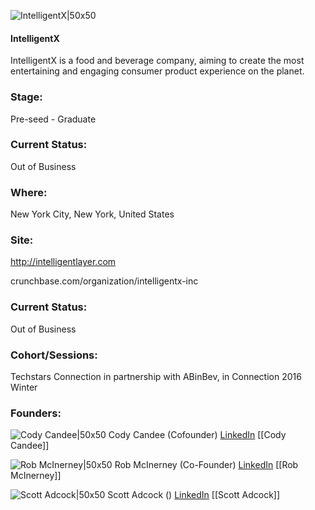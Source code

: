 

![IntelligentX|50x50](https://apimg.techstars.com/connect/images/image_files/5c59555334a60d756600000e/original/Connect.png)

#### IntelligentX
IntelligentX is a food and beverage company, aiming to create the most entertaining and engaging consumer product experience on the planet.

### Stage: 
Pre-seed - Graduate 

### Current Status: 
Out of Business

### Where:
New York City, New York, United States

### Site:
http://intelligentlayer.com



crunchbase.com/organization/intelligentx-inc

### Current Status: 
Out of Business

### Cohort/Sessions: 
Techstars Connection in partnership with ABinBev, in Connection 2016 Winter

### Founders: 

![Cody Candee|50x50](http://s3.amazonaws.com/ts-accel-connect-uploads/images/image_files/57eab3a5808320e7b400002a/original/2015-2_copy.JPG) Cody Candee (Cofounder) [LinkedIn](https://linkedin.com/in/codycandee) [[Cody Candee]]

![Rob McInerney|50x50](http://s3.amazonaws.com/ts-accel-connect-uploads/images/image_files/5c59526134a60d756600000d/original/Team_4.jpg) Rob McInerney (Co-Founder) [LinkedIn](https://linkedin.com/in/remcinerney) [[Rob McInerney]]

![Scott Adcock|50x50]() Scott Adcock () [LinkedIn](https://) [[Scott Adcock]]


